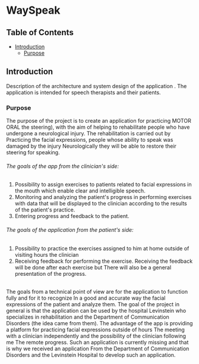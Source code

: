 # WaySpeak
## Table of Contents  
 - [Introduction](#introduction)  
   - [Purpose](#purpose)  
   
## Introduction
Description of the architecture and system design of the application
. The application is intended for speech therapists and their patients.

### Purpose
The purpose of the project is to create an application for practicing MOTOR ORAL
the steering), with the aim of helping to rehabilitate people who have undergone a neurological injury. The rehabilitation is carried out by
Practicing the facial expressions, people whose ability to speak was damaged by the injury
Neurologically they will be able to restore their steering for speaking.
###### The goals of the app from the clinician's side:
1) Possibility to assign exercises to patients related to facial expressions in the mouth
which enable clear and intelligible speech.
2) Monitoring and analyzing the patient's progress in performing exercises with data that will be displayed
to the clinician according to the results of the patient's practice.
3) Entering progress and feedback to the patient.

###### The goals of the application from the patient's side:
1) Possibility to practice the exercises assigned to him at home outside of visiting hours
the clinician
2) Receiving feedback for performing the exercise. Receiving the feedback will be done after each exercise but
There will also be a general presentation of the progress.

</br>
The goals from a technical point of view are for the application to function fully and for it to recognize
In a good and accurate way the facial expressions of the patient and analyze them.
The goal of the project in general is that the application can be used by the hospital
Levinstein who specializes in rehabilitation and the Department of Communication Disorders (the idea came from them).
The advantage of the app is providing a platform for practicing facial expressions outside of hours
The meeting with a clinician independently and the possibility of the clinician following me
The remote progress. Such an application is currently missing and that is why we received an application
From the Department of Communication Disorders and the Levinstein Hospital to develop such an application.

